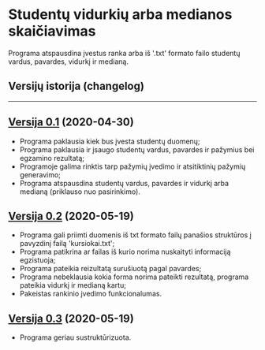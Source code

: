 # Studentų vidurkių arba medianos skaičiavimas
Programa atspausdina įvestus ranka arba iš '.txt' formato failo studentų vardus, pavardes, vidurkį ir medianą.

## Versijų istorija (changelog)

---

## [Versija 0.1](https://github.com/miKiau/Antra-uzduotis/tree/0.1v_naudojami-vektoriai) (2020-04-30)
- Programa paklausia kiek bus įvesta studentų duomenų;
- Programa paklausia ir įsaugo studentų vardus, pavardes ir pažymius bei egzamino rezultatą;
- Programoje galima rinktis tarp pažymių įvedimo ir atsitiktinių pažymių generavimo;
- Programa atspausdina studentų vardus, pavardes ir vidurkį arba medianą (priklauso nuo pasirinkimo).
## [Versija 0.2](https://github.com/miKiau/Antra-uzduotis/tree/0.2v) (2020-05-19)
- Programa gali priimti duomenis iš txt formato failų panašios struktūros į pavyzdinį failą 'kursiokai.txt';
- Programa patikrina ar failas iš kurio norima nuskaityti informaciją egzistuoja;
- Programa pateikia reizultatą surušiuotą pagal pavardes;
- Programa nebeklausia kokia forma norima pateikti rezultatą, programa pateikia vidurkį ir medianą kartu;
- Pakeistas rankinio įvedimo funkcionalumas.
## [Versija 0.3](https://github.com/miKiau/Antra-uzduotis/tree/0.3v) (2020-05-19)
- Programa geriau sustruktūrizuota.
